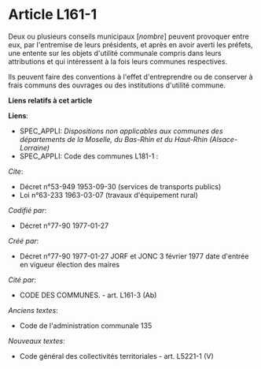 # Article L161-1

Deux ou plusieurs conseils municipaux [*nombre*] peuvent provoquer entre eux, par l'entremise de leurs présidents, et après
en avoir averti les préfets, une entente sur les objets d'utilité communale compris dans leurs attributions et qui
intéressent à la fois leurs communes respectives. 

Ils peuvent faire des conventions à l'effet d'entreprendre ou de conserver à frais communs des ouvrages ou des institutions
d'utilité commune.

**Liens relatifs à cet article**

**Liens**:

  - SPEC_APPLI: *Dispositions non applicables aux communes des départements de la Moselle, du Bas-Rhin et du Haut-Rhin (Alsace-Lorraine)*
  - SPEC_APPLI: Code des communes L181-1 :

_Cite_:

  - Décret n°53-949 1953-09-30 (services de transports publics)
  - Loi n°63-233 1963-03-07 (travaux d'équipement rural)

_Codifié par_:

  - Décret n°77-90 1977-01-27

_Créé par_:

  - Décret n°77-90 1977-01-27 JORF et JONC 3 février 1977 date d'entrée en vigueur élection des maires

_Cité par_:

  - CODE DES COMMUNES. - art. L161-3 (Ab)

_Anciens textes_:

  - Code de l'administration communale 135

_Nouveaux textes_:

  - Code général des collectivités territoriales - art. L5221-1 (V)
